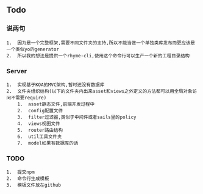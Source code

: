 ## Todo

### 说两句
    1.  因为是一个完整框架,需要不同文件夹的支持,所以不能当做一个单独类库发布而更应该是一个类似yo的generator
    2.  所以我的想法是提供一个rhyme-cli,使用这个命令行可以生产一个新的工程目录结构

### Server
    1.  实现基于KOA的MVC架构,暂时还没有数据库
    2.  文件夹组织结构(以下的文件夹内出来asset和views之外定义的方法都可以用全局对象访问不需要require)
        1.  asset静态文件,前端开发过程中
        2.  config配置文件
        3.  filter过滤器,类似于中间件或者sails里的policy
        4.  views视图文件
        5.  router路由结构
        6.  util工具文件夹
        7.  model如果有数据库的话
        
### TODO
    1.  提交npm
    2.  命令行生成模板
    3.  模板文件放在github
    
    